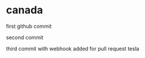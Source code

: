 # canada

first github commit

second commit

third commit with webhook added for pull request tesla